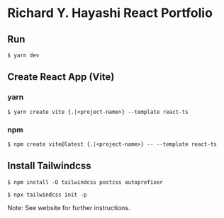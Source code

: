 # Richard Y. Hayashi React Portfolio

## Run

`$ yarn dev`

## Create React App (Vite)

### yarn

`$ yarn create vite {.|<project-name>} --template react-ts`

### npm

`$ npm create vite@latest {.|<project-name>} -- --template react-ts`

## Install Tailwindcss

`$ npm install -D tailwindcss postcss autoprefixer`

`$ npx tailwindcss init -p`

Note: See website for further instructions.